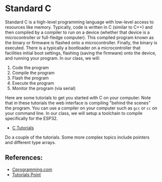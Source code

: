 # Standard C

Standard C is a high-level programming language with low-level access
to resources like memory. Typically, code is written in C (similar to
C++) and then compiled by a compiler to run on a device (whether that
device is a microcontroller or full-fledge computer). This compiled
program known as the binary or firmware is flashed onto a
microcontroller. Finally, the binary is executed. There is a typically
a bootloader on a microcontroller that facilities initial boot
settings, flashing (saving the firmware) onto the device, and running
your program. In our class, we will:

1. Code the program
2. Compile the program
3. Flash the program
4. Execute the program
5. Monitor the program (via serial)

Here are some tutorials to get you started with C on your
computer. Note that in these tutorials the web interface is compiling
"behind the scenes" the program. You can use a compiler on your
computer such as `gcc` or `cc` on your command line. In our class, we
will setup a toolchain to compile specifically for the ESP32.

- [C Tutorials](https://www.learn-c.org)

Do a couple of the tutorials. Some more complex topics include
pointers and different type arrays.

## References:

- [Cprogramming.com](https://www.cprogramming.com/tutorial/c-tutorial.html?inl=hp)
- [Tutorials Point](https://www.tutorialspoint.com/cprogramming/index.htm)
